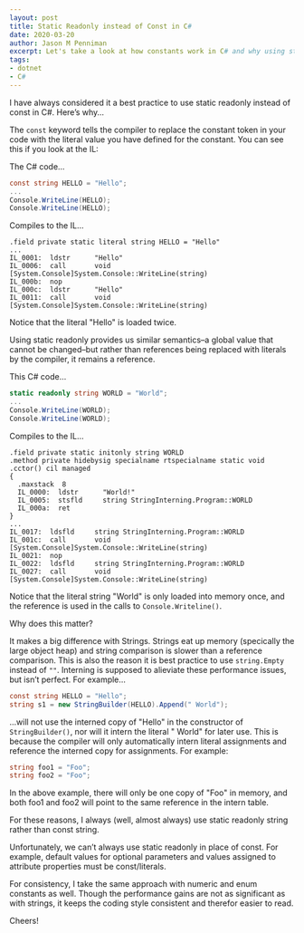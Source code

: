 ```yaml
---
layout: post
title: Static Readonly instead of Const in C#
date: 2020-03-20
author: Jason M Penniman
excerpt: Let's take a look at how constants work in C# and why using static readonly might be better some cases.
tags:
- dotnet
- C#
---
```


I have always considered it a best practice to use static readonly instead of const in C#. Here’s why…

The `const` keyword tells the compiler to replace the constant token in your code with the literal value you have defined for the constant. You can see this if you look at the IL:

The C# code…

``` csharp
const string HELLO = "Hello";
...
Console.WriteLine(HELLO);
Console.WriteLine(HELLO);
```

Compiles to the IL…

``` 
.field private static literal string HELLO = "Hello"
...
IL_0001:  ldstr      "Hello"
IL_0006:  call       void [System.Console]System.Console::WriteLine(string)
IL_000b:  nop
IL_000c:  ldstr      "Hello"
IL_0011:  call       void [System.Console]System.Console::WriteLine(string)
```

Notice that the literal "Hello" is loaded twice.

Using static readonly provides us similar semantics–a global value that cannot be changed–but rather than references being replaced with literals by the compiler, it remains a reference.

This C# code…

``` csharp
static readonly string WORLD = "World";
...
Console.WriteLine(WORLD);
Console.WriteLine(WORLD);
```

Compiles to the IL…

``` assembly
.field private static initonly string WORLD
.method private hidebysig specialname rtspecialname static void .cctor() cil managed
{
  .maxstack  8
  IL_0000:  ldstr      "World!"
  IL_0005:  stsfld     string StringInterning.Program::WORLD
  IL_000a:  ret
}
...
IL_0017:  ldsfld     string StringInterning.Program::WORLD
IL_001c:  call       void [System.Console]System.Console::WriteLine(string)
IL_0021:  nop
IL_0022:  ldsfld     string StringInterning.Program::WORLD
IL_0027:  call       void [System.Console]System.Console::WriteLine(string)
```

Notice that the literal string "World" is only loaded into memory once, and the reference is used in the calls to `Console.Writeline()`.

Why does this matter?

It makes a big difference with Strings. Strings eat up memory (specically the large object heap) and string comparison is slower than a reference comparison. This is also the reason it is best practice to use `string.Empty` instead of `""`.
Interning is supposed to alieviate these performance issues, but isn’t perfect. For example…

``` csharp
const string HELLO = "Hello";
string s1 = new StringBuilder(HELLO).Append(" World");
```

…will not use the interned copy of "Hello" in the constructor of `StringBuilder()`, nor will it intern the literal " World" for later use. This is because the compiler will only automatically intern literal assignments and reference the interned copy for assignments. For example:

``` csharp
string foo1 = "Foo";
string foo2 = "Foo";
```

In the above example, there will only be one copy of "Foo" in memory, and both foo1 and foo2 will point to the same reference in the intern table.

For these reasons, I always (well, almost always) use static readonly string rather than const string.

Unfortunately, we can’t always use static readonly in place of const. For example, default values for optional parameters and values assigned to attribute properties must be const/literals.

For consistency, I take the same approach with numeric and enum constants as well. Though the performance gains are not as significant as with strings, it keeps the coding style consistent and therefor easier to read.

Cheers!
